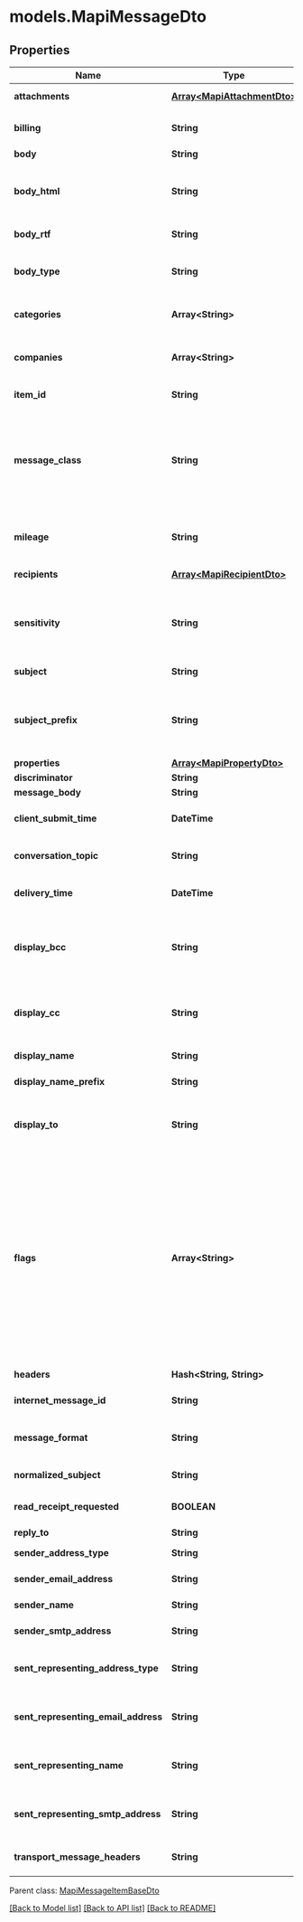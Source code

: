 # models.MapiMessageDto
## Properties
Name | Type | Description | Notes
------------ | ------------- | ------------- | -------------
**attachments** | [**Array&lt;MapiAttachmentDto&gt;**](MapiAttachmentDto.md) | Message item attachments.              | [optional] 
**billing** | **String** | Billing information associated with an item.              | [optional] 
**body** | **String** | Message text.              | [optional] 
**body_html** | **String** | Gets the BodyRtf of the message converted to HTML, if present, otherwise an empty string.              | [optional] 
**body_rtf** | **String** | RTF formatted message text.              | [optional] 
**body_type** | **String** | The content type of message body. Enum, available values: PlainText, Html, Rtf | 
**categories** | **Array&lt;String&gt;** | Contains keywords or categories for the message object.              | [optional] 
**companies** | **Array&lt;String&gt;** | Contains the names of the companies that are associated with an item.              | [optional] 
**item_id** | **String** | The item id, uses with a server.              | [optional] 
**message_class** | **String** | Case-sensitive string that identifies the sender-defined message class, such as IPM.Note. The message class specifies the type, purpose, or content of the message.              | [optional] 
**mileage** | **String** | Contains the mileage information that is associated with an item.              | [optional] 
**recipients** | [**Array&lt;MapiRecipientDto&gt;**](MapiRecipientDto.md) | Recipients of the message.              | [optional] 
**sensitivity** | **String** | Contains values that indicate the message sensitivity. Enum, available values: None, Personal, Private, CompanyConfidential | 
**subject** | **String** | Subject of the message.              | [optional] 
**subject_prefix** | **String** | Subject prefix that typically indicates some action on a message, such as \&quot;FW: \&quot; for forwarding.              | [optional] 
**properties** | [**Array&lt;MapiPropertyDto&gt;**](MapiPropertyDto.md) | List of MAPI properties              | [optional] 
**discriminator** | **String** |  | 
**message_body** | **String** | Message text              | [optional] 
**client_submit_time** | **DateTime** | Date and time the message sender submitted a message.              | 
**conversation_topic** | **String** | Topic of the first message in a conversation thread.              | [optional] 
**delivery_time** | **DateTime** | Date and time a message was delivered.              | 
**display_bcc** | **String** | List of the display names of any blind carbon copy (BCC) message recipients, separated by semicolons (;).              | [optional] 
**display_cc** | **String** | List of the display names of any carbon copy (CC) message recipients, separated by semicolons (;).              | [optional] 
**display_name** | **String** | Display name for the message.              | [optional] 
**display_name_prefix** | **String** | Prefix of the display name.              | [optional] 
**display_to** | **String** | List of the display names of the primary (To) message recipients, separated by semicolons (;).              | [optional] 
**flags** | **Array&lt;String&gt;** | Message flags.              Items: Mapi message flags. Enum, available values: MsgFlagZero, MsgFlagRead, MsgFlagUnmodified, MsgFlagSubmit, MsgFlagUnsent, MsgFlagHasAttach, MsgFlagFromMe, MsgFlagAssociated, MsgFlagResend, MsgFlagNotifyRead, MsgFlagNotifyUnread, MsgFlagEverRead, MsgFlagOriginX400, MsgFlagOriginInternet, MsgFlagOriginMiscExt | [optional] 
**headers** | **Hash&lt;String, String&gt;** | Transport message headers              | [optional] 
**internet_message_id** | **String** | Internet message id of the message.              | [optional] 
**message_format** | **String** | Represents outlook message format. Enum, available values: Ascii, Unicode | 
**normalized_subject** | **String** | Normalized subject of the message.              | [optional] 
**read_receipt_requested** | **BOOLEAN** | Value indicating whether the read receipt is requested. | 
**reply_to** | **String** | Reply to names. | [optional] 
**sender_address_type** | **String** | Message sender&#39;s e-mail address type. | [optional] 
**sender_email_address** | **String** | Message sender&#39;s e-mail address. | [optional] 
**sender_name** | **String** | Message sender&#39;s display name. | [optional] 
**sender_smtp_address** | **String** | Message sender&#39;s e-mail address. | [optional] 
**sent_representing_address_type** | **String** | Address type for the messaging user represented by the sender. | [optional] 
**sent_representing_email_address** | **String** | E-mail address for the messaging user represented by the sender. | [optional] 
**sent_representing_name** | **String** | Display name for the messaging user represented by the sender. | [optional] 
**sent_representing_smtp_address** | **String** | E-mail address for the messaging user represented by the sender. | [optional] 
**transport_message_headers** | **String** | Transport-specific message envelope information. | [optional] 

 Parent class: [MapiMessageItemBaseDto](MapiMessageItemBaseDto.md)

[[Back to Model list]](README.md#documentation-for-models) [[Back to API list]](README.md#documentation-for-api-endpoints) [[Back to README]](README.md)


